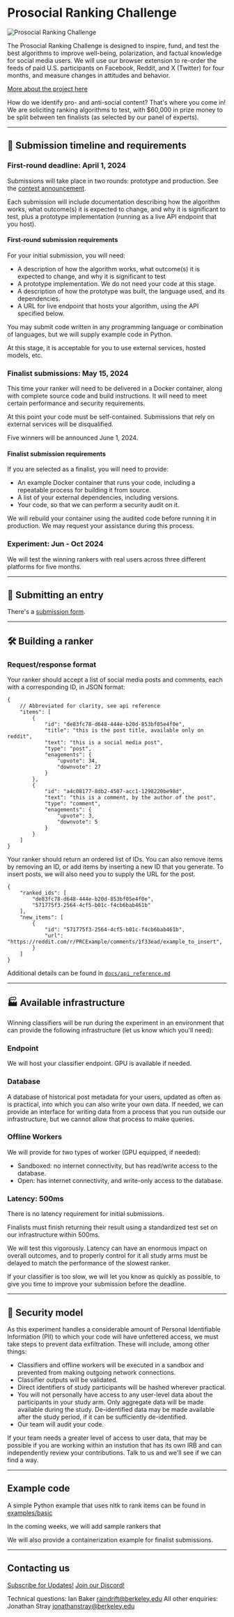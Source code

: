 # Prosocial Ranking Challenge

<p align="center">

![Prosocial Ranking Challenge](/docs/img/prc-logo.png?raw=true)

</p>

The Prosocial Ranking Challenge is designed to inspire, fund, and test the best algorithms to improve well-being, polarization, and factual knowledge for social media users. We will use our browser extension to re-order the feeds of paid U.S. participants on Facebook, Reddit, and X (Twitter) for four months, and measure changes in attitudes and behavior.

[More about the project here](https://humancompatible.ai/news/2024/01/18/the-prosocial-ranking-challenge-60000-in-prizes-for-better-social-media-algorithms/)

How do we identify pro- and anti-social content? That's where you come in! We are soliciting ranking algorithms to test, with $60,000 in prize money to be split between ten finalists (as selected by our panel of experts).

---

## 📅 Submission timeline and requirements

### First-round deadline: April 1, 2024

Submissions will take place in two rounds: prototype and production. See the [contest announcement](https://humancompatible.ai/news/2024/01/18/the-prosocial-ranking-challenge-60000-in-prizes-for-better-social-media-algorithms/).

Each submission will include documentation describing how the algorithm works, what outcome(s) it is expected to change, and why it is significant to test, plus a prototype implementation (running as a live API endpoint that you host).

#### First-round submission requirements

For your initial submission, you will need:

- A description of how the algorithm works, what outcome(s) it is expected to change, and why it is significant to test
- A prototype implementation. We do not need your code at this stage.
- A description of how the prototype was built, the language used, and its dependencies.
- A URL for live endpoint that hosts your algorithm, using the API specified below.

You may submit code written in any programming language or combination of languages, but we will supply example code in Python.

At this stage, it is acceptable for you to use external services, hosted models, etc.

### Finalist submissions: May 15, 2024

This time your ranker will need to be delivered in a Docker container, along with complete source code and build instructions. It will need to meet certain performance and security requirements.

At this point your code must be self-contained. Submissions that rely on external services will be disqualified.

Five winners will be announced June 1, 2024.

#### Finalist submission requirements

If you are selected as a finalist, you will need to provide:

- An example Docker container that runs your code, including a repeatable process for building it from source.
- A list of your external dependencies, including versions.
- Your code, so that we can perform a security audit on it.

We will rebuild your container using the audited code before running it in production. We may request your assistance during this process.

### Experiment: Jun - Oct 2024

We will test the winning rankers with real users across three different platforms for five months.

---

## 📨 Submitting an entry

There's a [submission form](https://forms.gle/tcRvtoFyhGeFyZup7).

---

## 🛠 Building a ranker

### Request/response format

Your ranker should accept a list of social media posts and comments, each with a corresponding ID, in JSON format:

```jsonc
{
    // Abbreviated for clarity, see api reference
    "items": [
        {
            "id": "de83fc78-d648-444e-b20d-853bf05e4f0e",
            "title": "this is the post title, available only on reddit",
            "text": "this is a social media post",
            "type": "post",
            "enagements": {
                "upvote": 34,
                "downvote": 27
            }
        },
        {
            "id": "a4c08177-8db2-4507-acc1-1298220be98d",
            "text": "this is a comment, by the author of the post",
            "type": "comment",
            "enagements": {
                "upvote": 3,
                "downvote": 5
            }
        }
    ]
}
```

Your ranker should return an ordered list of IDs. You can also remove items by removing an ID, or add items by inserting a new ID that you generate. To insert posts, we will also need you to supply the URL for the post.

```jsonc
{
    "ranked_ids": [
        "de83fc78-d648-444e-b20d-853bf05e4f0e",
        "571775f3-2564-4cf5-b01c-f4cb6bab461b"
    ],
    "new_items": [
        {
            "id": "571775f3-2564-4cf5-b01c-f4cb6bab461b",
            "url": "https://reddit.com/r/PRCExample/comments/1f33ead/example_to_insert",
        }
    ]
}
```

Additional details can be found in [`docs/api_reference.md`](/docs/api_reference.md)

---

## 🏭 Available infrastructure

Winning classifiers will be run during the experiment in an environment that can provide the following infrastructure (let us know which you'll need):

### Endpoint

We will host your classifier endpoint. GPU is available if needed.

### Database

A database of historical post metadata for your users, updated as often as is practical, into which you can also write your own data. If needed, we can provide an interface for writing data from a process that you run outside our infrastructure, but we cannot allow that process to make queries.

### Offline Workers

We will provide for two types of worker (GPU equipped, if needed):

- Sandboxed: no internet connectivity, but has read/write access to the database.
- Open: has internet connectivity, and write-only access to the database.

### Latency: 500ms

There is no latency requirement for initial submissions.

Finalists must finish returning their result using a standardized test set on our infrastructure within 500ms.

We will test this vigorously. Latency can have an enormous impact on overall outcomes, and to properly control for it all study arms must be delayed to match the performance of the slowest ranker.

If your classifier is too slow, we will let you know as quickly as possible, to give you time to improve your submission before the deadline.

---

## 🔐 Security model

As this experiment handles a considerable amount of Personal Identifiable Information (PII) to which your code will have unfettered access, we must take steps to prevent data exfiltration. These will include, among other things:

- Classifiers and offline workers will be executed in a sandbox and prevented from making outgoing network connections.
- Classifier outputs will be validated.
- Direct identifiers of study participants will be hashed wherever practical.
- You will not personally have access to any user-level data about the participants in your study arm. Only aggregate data will be made available during the study. De-identified data may be made available after the study period, if it can be sufficiently de-identified.
- Our team will audit your code.

If your team needs a greater level of access to user data, that may be possible if you are working within an instution that has its own IRB and can independently review your contributions. Talk to us and we'll see if we can find a way.

---

## Example code

A simple Python example that uses nltk to rank items can be found in [examples/basic](/examples/basic)

In the coming weeks, we will add sample rankers that

We will also provide a containerization example for finalist submissions.

---

## Contacting us

[Subscribe for Updates!](https://rankingchallenge.substack.com/)
[Join our Discord!](https://discord.com/invite/VB2uZJ5w)

Technical questions: Ian Baker <raindrift@berkeley.edu>
All other enquiries: Jonathan Stray <jonathanstray@berkeley.edu>
